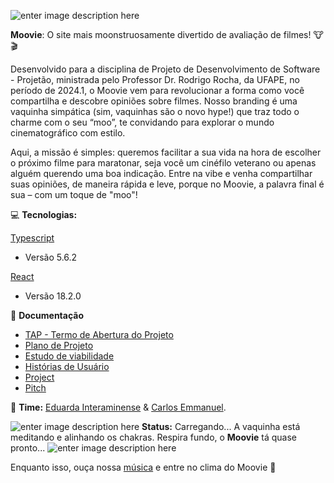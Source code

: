 ![enter image description here](https://i.imgur.com/WpVAJJQ.png)

**Moovie**: O site mais moonstruosamente divertido de avaliação de filmes! 🐮🎬

Desenvolvido para a disciplina de Projeto de Desenvolvimento de Software - Projetão, ministrada pelo Professor Dr. Rodrigo Rocha, da UFAPE, no período de 2024.1, o Moovie vem para revolucionar a forma como você compartilha e descobre opiniões sobre filmes. Nosso branding é uma vaquinha simpática (sim, vaquinhas são o novo hype!) que traz todo o charme com o seu “moo”, te convidando para explorar o mundo cinematográfico com estilo.

Aqui, a missão é simples: queremos facilitar a sua vida na hora de escolher o próximo filme para maratonar, seja você um cinéfilo veterano ou apenas alguém querendo uma boa indicação. Entre na vibe e venha compartilhar suas opiniões, de maneira rápida e leve, porque no Moovie, a palavra final é sua – com um toque de "moo"!

💻 **Tecnologias:**

[Typescript](https://www.typescriptlang.org/)
- Versão 5.6.2
  
[React](https://react.dev/)
- Versão 18.2.0


📄 **Documentação**

- [TAP - Termo de Abertura do Projeto](https://docs.google.com/document/d/1lVQqhjq-cl6i5v0ukWfUHbYzI-AIjCXJPYVw1qNxDZ8/edit?usp=sharing)
- [Plano de Projeto](https://docs.google.com/document/d/18Im7MB38K2nT3fLtGt-MSjApviPGOJ9p/edit?usp=sharing&ouid=106753037854466936119&rtpof=true&sd=true)
- [Estudo de viabilidade](https://docs.google.com/document/d/13dKFB_AMuqkUAFkC2f3AP97yfaGeQGU5/edit?usp=sharing&ouid=106753037854466936119&rtpof=true&sd=true)
- [Histórias de Usuário](https://docs.google.com/document/d/1qwRYtiHcuZEBSfrOoiJzCDMsjAAeQ3-NhBzVFDSTfxY/edit?usp=sharing)
- [Project](https://github.com/orgs/Projeto-Des-SW/projects/26/views/1)
- [Pitch]()

🤝 **Time:** [Eduarda Interaminense](https://github.com/hodeaven) & [Carlos Emmanuel](https://github.com/carlosemmanueldev).

![enter image description here](https://i.imgur.com/sL7dAYU.png)  **Status:**  Carregando...  A vaquinha está meditando e alinhando os chakras. Respira fundo, o **Moovie** tá quase pronto...
![enter image description here](https://i.imgur.com/y3i0zEs.png)

Enquanto isso, ouça nossa [música](https://drive.google.com/file/d/1vSYXyGS6cUadIkYd6mG3ZJS4tAjb4n0D/view?usp=sharing) e entre no clima do Moovie 🎵
